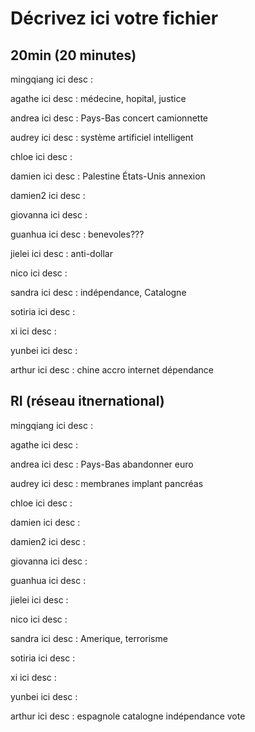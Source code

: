 # Décrivez ici votre fichier

## 20min (20 minutes)

mingqiang
ici desc :

agathe
ici desc : médecine, hopital, justice

andrea
ici desc : Pays-Bas concert camionnette

audrey
ici desc : système artificiel intelligent

chloe
ici desc :

damien
ici desc : Palestine États-Unis annexion

damien2
ici desc :

giovanna
ici desc :

guanhua
ici desc : benevoles???

jielei
ici desc : anti-dollar

nico
ici desc :

sandra
ici desc : indépendance, Catalogne

sotiria
ici desc :

xi
ici desc :

yunbei
ici desc :

arthur
ici desc : chine accro internet dépendance

## RI (réseau itnernational)

mingqiang
ici desc :

agathe
ici desc :

andrea
ici desc : Pays-Bas abandonner euro

audrey
ici desc : membranes implant pancréas

chloe
ici desc :

damien
ici desc :

damien2
ici desc :

giovanna
ici desc :

guanhua
ici desc :

jielei
ici desc :

nico
ici desc :

sandra
ici desc : Amerique, terrorisme

sotiria
ici desc :

xi
ici desc :

yunbei
ici desc :

arthur
ici desc : espagnole catalogne indépendance vote

